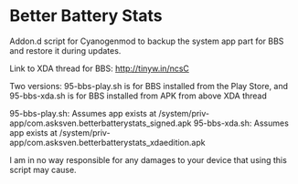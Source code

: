 Better Battery Stats
================

Addon.d script for Cyanogenmod to backup the system app part for BBS
and restore it during updates.

Link to XDA thread for BBS: http://tinyw.in/ncsC

Two versions:
95-bbs-play.sh is for BBS installed from the Play Store, and 
95-bbs-xda.sh is for BBS installed from APK from above XDA thread


95-bbs-play.sh: Assumes app exists at /system/priv-app/com.asksven.betterbatterystats_signed.apk
95-bbs-xda.sh: Assumes app exists at /system/priv-app/com.asksven.betterbatterystats_xdaedition.apk

I am in no way responsible for any damages to your device that using this script
may cause.
